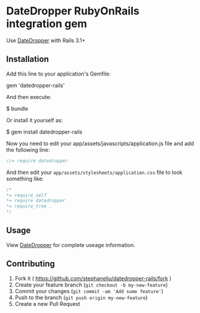 # DateDropper RubyOnRails integration gem

Use [DateDropper](http://felicegattuso.com/projects/datedropper) with Rails 3.1+

## Installation

Add this line to your application's Gemfile:

gem 'datedropper-rails'

And then execute:

$ bundle

Or install it yourself as:

$ gem install datedropper-rails

Now you need to edit your app/assets/javascripts/application.js file and add the following line:
``` javascript
//= require datedropper
```

And then edit your `app/assets/stylesheets/application.css` file to look something like:
``` css
/*
*= require_self
*= require datedropper
*= require_tree .
*/
```

## Usage

View [DateDropper](http://felicegattuso.com/projects/datedropper) for complete useage information.

## Contributing

1. Fork it ( https://github.com/stephaneliu/datedropper-rails/fork )
2. Create your feature branch (`git checkout -b my-new-feature`)
3. Commit your changes (`git commit -am 'Add some feature'`)
4. Push to the branch (`git push origin my-new-feature`)
5. Create a new Pull Request
